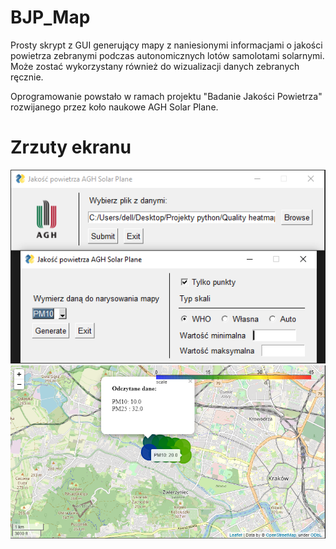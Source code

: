 # BJP_Map

Prosty skrypt z GUI generujący mapy z naniesionymi informacjami o jakości powietrza zebranymi podczas autonomicznych lotów samolotami solarnymi.
Może zostać wykorzystany również do wizualizacji danych zebranych ręcznie.

Oprogramowanie powstało w ramach projektu "Badanie Jakości Powietrza" rozwijanego przez koło naukowe AGH Solar Plane.

# Zrzuty ekranu

![alt text](https://raw.githubusercontent.com/wojtek3/BJP_Map/main/Screenshots/GUI.PNG)
![alt text](https://raw.githubusercontent.com/wojtek3/BJP_Map/main/Screenshots/Map.PNG)
